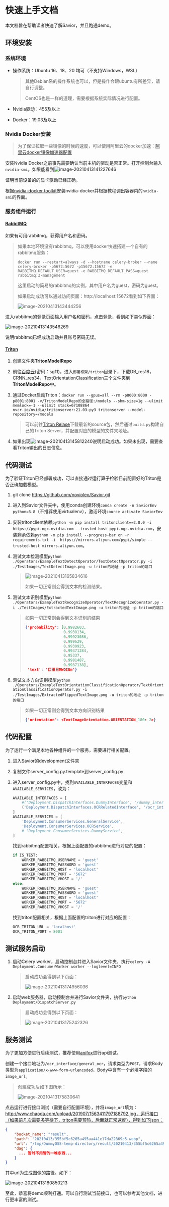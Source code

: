 # 快速上手文档

本文档旨在帮助读者快速了解Savior，并且跑通demo。

## 环境安装

### 系统环境

- 操作系统：Ubuntu 16、18、20 均可（不支持Windows，WSL）

  > 其他Debian系的操作系统也可以，但是操作会跟ubuntu有所差异，请自行调整。
  >
  > CentOS也是一样的道理，需要根据系统实际情况进行配置。

- Nvidia驱动：455及以上

- Docker：19.03及以上

### Nvidia Docker安装

> 为了保证拉取一些镜像的时候的速度，可以使用阿里云的docker加速：[阿里云docker镜像加速器配置](https://cr.console.aliyun.com/cn-hangzhou/instances/mirrors)

安装Nvidia Docker之前事先需要确认当前主机的驱动是否正常。打开控制台输入`nvidia-smi`。如果能看到![image-20210413141227646](./QuickStartImages/nvidia-smi截图.png)

证明当前设备的的显卡驱动已经正确。

根据[nvidia-docker toolkit](https://docs.nvidia.com/datacenter/cloud-native/container-toolkit/install-guide.html#docker)安装nvidia-docker并根据教程调出容器内的`nvidia-smi`的界面。

### 服务组件运行

#### [RabbitMQ](https://www.rabbitmq.com/)

如果有可用rabbitmq，获得用户名和密码。

> 如果本地环境没有rabbitmq，可以使用docker快速搭建一个自有的rabbitmq服务：
>
> `docker run --restart=always -d --hostname celery-broker --name celery-broker -p5672:5672 -p15672:15672 -e RABBITMQ_DEFAULT_USER=guest -e RABBITMQ_DEFAULT_PASS=guest rabbitmq:3-management`
>
> 这里启动的简易的rabbitmq的实例，其中用户名为guest，密码为guest。
>
> 如果启动成功可以通过访问页面：http://localhost:15672看到如下界面：
>
> ![image-20210413143444256](./QuickStartImages/rabbitmq入口界面.png)

进入rabbitmq的登录页面输入用户名和密码，点击登录，看到如下类似界面：

![image-20210413143546269](./QuickStartImages/rabbitmq_overview页面.png)

说明rabbitmq已经成功启动并且账号密码无误。

#### [Triton](https://github.com/triton-inference-server/server)

1. 创建文件夹**TritonModelRepo**

2. 前往[百度云](https://pan.baidu.com/s/1DvSQMM76gGAltPLma6w1wQ)(密码：sg11)，进入`部署框架/triton`目录下，下载DB_res18，CRNN_res34，TextOrientationClassification三个文件夹到**TritonModelRepo**中。

3. 通过Docker启动Triton：`docker run --gpus=all --rm -p8000:8000 -p8001:8001 -v/TritonModelRepo的全路径:/models --shm-size=1g --ulimit memlock=-1 --ulimit stack=67108864 nvcr.io/nvidia/tritonserver:21.03-py3 tritonserver --model-repository=/models`

   > 可以前往[Triton Relase](https://github.com/triton-inference-server/server/releases)下载最新的source包，然后通过`build.py`构建自己的Triton Server，并配置对应的模型的文件夹地址。

4. 如果出现![image-20210413145812240](./QuickStartImages/Triton启动成功界面.png)说明启动成功。如果未出现，需要查看Triton输出的日志信息。

## 代码测试

为了验证Triton已经部署成功，可以直接通过运行算子检验目前配置好的Triton是否正确加载模型。

1. git clone https://github.com/novioleo/Savior.git

2. 进入到Savior文件夹中，使用conda创建环境`conda create -n SaviorEnv python=3.8`（不推荐使用virtualenv），激活环境`source activate SaviorEnv`

3. 安装tritonclient依赖`python -m pip install tritonclient==2.8.0 -i https://pypi.ngc.nvidia.com --trusted-host pypi.ngc.nvidia.com`，安装剩余依赖`python -m pip install --progress-bar on -r requirements.txt -i  https://mirrors.aliyun.com/pypi/simple --trusted-host mirrors.aliyun.com`。

4. 测试文本检测模型`python  ./Operators/ExampleTextDetectOperator/TextDetectOperator.py -i ./TestImages/TextDetectImage.png -u triton的地址 -p triton的端口`

   > ![image-20210413165834616](./QuickStartImages/文本检测结果示例图.png)
   >
   > 如果一切正常则会得到文本的检测结果。

5. 测试文本识别模型`python  ./Operators/ExampleTextRecognizeOperator/TextRecognizeOperator.py -i ./TestImages/ExtractedTextImage.png -u triton的地址 -p triton的端口`

   > 如果一切正常则会得到文本识别的结果
   >
   > ```json
   > {'probability': [0.9982603,
   >                  0.9938134,
   >                  0.99923086,
   >                  0.999629,
   >                  0.9930923,
   >                  0.99371284,
   >                  0.95337,
   >                  0.9981487,
   >                  0.9937138],
   >  'text': '口田日MWOIUn'}
   > 
   > ```

6. 测试文本方向识别模型`python  ./Operators/ExampleTextOrientationClassificationOperator/TextOrientationClassificationOperator.py -i ./TestImages/ExtractedFlippedTextImage.png -u triton的地址 -p triton的端口`

   > 如果一切正常则会得到文本方向识别结果
   >
   > ```json
   > {'orientation': <TextImageOrientation.ORIENTATION_180: 2>}
   > ```

## 代码配置

为了运行一个满足本地各种组件的一个服务，需要进行相关配置。

1. 进入Savior的development文件夹

2. 复制文件server_config.py.template到server_config.py

3. 进入server_config.py中，找到`AVAILABLE_INTERFACES`变量和`AVAILABLE_SERVICES`，改为：

   ```python
   AVAILABLE_INTERFACES = [
       #('Deployment.DispatchInterfaces.DummyInterface', '/dummy_interface'),
       ('Deployment.DispatchInterfaces.OCRRelatedInterface', '/ocr_interface'),
   ]
   AVAILABLE_SERVICES = [
       'Deployment.ConsumerServices.GeneralService',
       'Deployment.ConsumerServices.OCRService',
       # 'Deployment.ConsumerServices.DummyService',
   ]
   ```

   找到rabbitmq配置相关，根据上面配置的rabbitmq进行对应的配置：

   ```python
   if IS_TEST:
       WORKER_RABBITMQ_USERNAME = 'guest'
       WORKER_RABBITMQ_PASSWORD = 'guest'
       WORKER_RABBITMQ_HOST = 'localhost'
       WORKER_RABBITMQ_PORT = '5672'
       WORKER_RABBITMQ_VHOST = '/'
   else:
       WORKER_RABBITMQ_USERNAME = 'guest'
       WORKER_RABBITMQ_PASSWORD = 'guest'
       WORKER_RABBITMQ_HOST = 'localhost'
       WORKER_RABBITMQ_PORT = '5672'
       WORKER_RABBITMQ_VHOST = '/'
   ```

   找到triton配置相关，根据上面配置的triton进行对应的配置：

   ```python
   OCR_TRITON_URL = 'localhost'
   OCR_TRITON_PORT = 8001
   ```

## 测试服务启动

1. 启动Celery worker，启动控制台并进入Savior文件夹，执行`celery -A Deployment.ConsumerWorker worker --loglevel=INFO`

   > 启动成功会得到以下页面：
   >
   > ![image-20210413174956036](./QuickStartImages/celery启动成功界面.png)

2. 启动web服务器，启动控制台并进行Savior文件夹，执行`python Deployment/DispatchServer.py`

   > 启动成功会得到以下页面：
   >
   > ![image-20210413175242326](./QuickStartImages/web服务启动成功界面.png)

## 服务测试

为了更加方便进行后续测试，推荐使用[apifox](https://www.apifox.cn/)进行api测试。

创建一个接口地址为`/ocr_interface/general_ocr`，请求类型为`POST`，请求Body类型为`application/x-www-form-urlencoded`，Body中含有一个必填字段的`image_url`。

> 创建成功后如下图所示：
>
> ![image-20210413175830641](./QuickStartImages/apifox接口文档页面.png)

点击运行进行接口测试（需要自行配置环境），并将`image_url`填为：http://www.chaoda.com/upload/201907/1563411797188792.jpg，运行接口（如果前几次需要多等待下，triton需要预热，后面就正常速度），得到如下json：

```json
{
    "bucket_name": "result",
    "path": "20210413/355bf5c6265a495aa441e17da22869c5.webp",
    "url": "/tmp/DummyOSS-temp-directory/result/20210413/355bf5c6265a495aa441e17da22869c5.webp",
    "dag": {
      ... 暂时不用管的一堆东西...
    }
}
```

其中url为生成图像的路径。如下：

![image-20210413180850213](./QuickStartImages/ocr接口结果图.png)

至此，恭喜将demo顺利打通。可以自行测试当前接口，也可以参考其他文档，进行更丰富的测试。